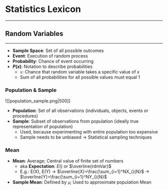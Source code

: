 # Statistics Lexicon
___
## Random Variables
___
- **Sample Space**: Set of all possible outcomes
- **Event**: Execution of random process
- **Probability**: Chance of event occurring
- **$P(x)$**: Notation to describe probabilities
	- `x`: Chance that random variable takes a specific value of x 
	- Sum of all probabilities for all possible values must equal 1
### Population & Sample

![[population_sample.png|500]]
- **Population**: Set of all observations (individuals, objects, events or procedures)
- **Sample**: Subset of observations from population (ideally true representation of population)
	- Used, because experimenting with entire population too expensive
	- Sample needs to be unbiased -> Statistical sampling techniques
### Mean
- **Mean**: Average; Central value of finite set of numbers
	- aka **Expectation**: $E()$ or $\overline{rdmVar}$
	- E.g.: E(X), E(Y)
		→ $\overline{X}=\frac{\sum_{i=1}^NX_i}{N}$
		-> $\overline{Y}=\frac{\sum_{i=1}^NY_i}{N}$
- **Sample Mean**: Defined by `μ`; Used to approximate population Mean
